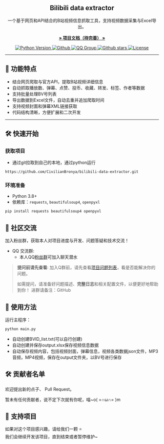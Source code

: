 <p align="center">
  <h2 align="center">Bilibili data extractor</h2>
  <p align="center">
    一个基于网页和API结合的B站视频信息抓取工具，支持视频数据采集与Excel导出。
    <br/>
    <br/>
    <a href="#"><strong>» 项目文档（待完善） »</strong></a>
    <br/>
  </p>
</p>
<p align="center">
  <a href="https://www.python.org/">
    <img src="https://img.shields.io/badge/python-3.8+-blue?logo=python&style=for-the-badge" alt="Python Version">
  </a>
  <a href="https://github.com/CivilianBronya/bilibili-data-extractor">
    <img src="https://img.shields.io/badge/Bilibili data extractor-开发中-blue?style=for-the-badge" alt="Github">
  </a>
  <a href="https://qm.qq.com/q/e6kdQbTVja">
    <img src="https://img.shields.io/badge/QQ%E7%BE%A4-514280270-blue?style=for-the-badge" alt="QQ Group">
  </a>
  <a href="https://github.com/CivilianBronya/bilibili-data-extractor/stargazers">
    <img src="https://img.shields.io/github/stars/CivilianBronya/bilibili-data-extractor?color=F8B195&logo=github&style=for-the-badge" alt="Github stars">
  </a>
  <a href="https://github.com/CivilianBronya/bilibili-data-extractor/blob/main/LICENSE">
    <img src="https://img.shields.io/github/license/CivilianBronya/bilibili-data-extractor?color=C06C84&style=for-the-badge" alt="License">
  </a>
</p>


---

## 🚀 功能特点

- 结合网页爬取与官方API，提取B站视频详细信息  
- 自动抓取播放数、弹幕、点赞、投币、收藏、转发、标签、作者等数据  
- 支持批量处理BV号列表
- 导出数据到Excel文件，自动去重并追加爬取时间  
- 支持视频封面和弹幕XML链接获取  
- 代码结构清晰，方便扩展和二次开发  

---

## 🛠 快速开始
### 获取项目
- 通过git拉取到自己的本地，通过python运行

```bash
https://github.com/CivilianBronya/bilibili-data-extractor.git
```

### 环境准备
- Python 3.8+
- 依赖库：`requests`, `beautifulsoup4`, `openpyxl`

```bash
pip install requests beautifulsoup4 openpyxl
```

## 🌟 社区交流

加入粉丝群，获取本人对项目进度与开发、问题答疑和技术交流！

* QQ 交流群:
  * 本人QQ[粉丝群](点击链接加入群聊【莲儿的米奇妙妙屋】：https://qm.qq.com/q/ufcprjrHl6)可加入聊天潜水


> **提问前请先查看**: 加入Q群前，请先查看[项目问题列表](https://github.com/CivilianBronya/bilibili-data-extractor/issues)，看是否能解决你的问题。
> 
> 如需提问，请准备好问题描述、**完整日志**和相关配置文件，以便更好地帮助到你！
> 进群请备注：GitHub


## 🦊 使用方法
运行主程序：

```bash
python main.py
```
- 自动创建BVID_list.txt(可以自行创建)
- 自动创建并保存output.xlsx保存视频信息数据
- 自动保存视频内容，包括视频封面，弹幕信息，视频各类数据json文件，MP3音频，MP4视频，保存在output文件夹，以BV号进行保存

## 🛠 贡献者名单   

欢迎提出新的点子、 Pull Request。  

<a>暂未有任何贡献者，说不定下次就有你呢，喵~o( =∩ω∩= )m</a>

## 💪 支持项目

如果对这个项目感兴趣，请给我们一颗 ⭐️  
我们会继续开发该项目，直到结束或者暂停维护~
